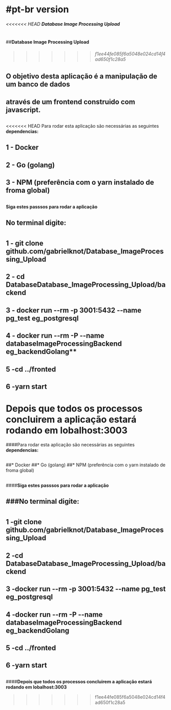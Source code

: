 #**pt-br version**<h6>
<<<<<<< HEAD
	**Database Image Processing Upload**<h1>
=======
##**Database Image Processing Upload**<h6>
>>>>>>> f1ee44fe085f6a5048e024cd14f4ad650f1c28a5
## 
## O objetivo desta aplicação é a manipulação de um banco de dados
## através de um frontend construido com javascript.
## 
<<<<<<< HEAD
	Para rodar esta aplicação são necessárias as seguintes **dependencias:**<h2>
##
## 1 - Docker
## 2 - Go **(golang)**
## 3 - NPM (preferência com o yarn instalado de froma global)
##
**Siga estes passsos para rodar a aplicação**<h2>
		**No terminal digite:**<h1>
## 1 - git clone github.com/gabrielknot/Database_ImageProcessing_Upload
## 2 - cd DatabaseDatabase_ImageProcessing_Upload/backend
## 3 - docker run --rm -p 3001:5432 --name pg_test eg_postgresql
## 4 - docker run --rm -P --name databaseImageProcessingBackend eg_backendGolang**
## 5 -**cd ../fronted**
## 6 -**yarn start**
##
**Depois que todos os processos concluirem a aplicação estará rodando em lobalhost:3003**
=======
####Para rodar esta aplicação são necessárias as seguintes **dependencias:**<h2>
##
##* Docker
##* Go (golang)
##* NPM (preferência com o yarn instalado de froma global)
##
####**Siga estes passsos para rodar a aplicação**<h2>
###**No terminal digite:**<h1>
## 1 -**git clone github.com/gabrielknot/Database_ImageProcessing_Upload**
## 2 -**cd DatabaseDatabase_ImageProcessing_Upload/backend**
## 3 -**docker run --rm -p 3001:5432 --name pg_test eg_postgresql**
## 4 -**docker run --rm -P --name databaseImageProcessingBackend eg_backendGolang**
## 5 -**cd ../fronted**
## 6 -**yarn start**
##
####**Depois que todos os processos concluirem a aplicação estará rodando em lobalhost:3003**
>>>>>>> f1ee44fe085f6a5048e024cd14f4ad650f1c28a5



